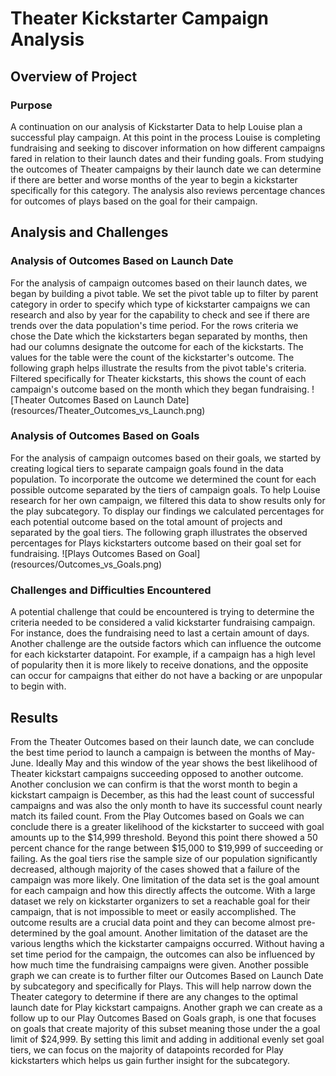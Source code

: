 # Theater Kickstarter Campaign Analysis

## Overview of Project

### Purpose
A continuation on our analysis of Kickstarter Data to help Louise plan a successful play campaign. At this point in the process Louise is completing fundraising and seeking to discover information on how different campaigns fared in relation to their launch dates and their funding goals. From studying the outcomes of Theater campaigns by their launch date we can determine if there are better and worse months of the year to begin a kickstarter specifically for this category. The analysis also reviews percentage chances for outcomes of plays based on the goal for their campaign. 

## Analysis and Challenges

### Analysis of Outcomes Based on Launch Date
For the analysis of campaign outcomes based on their launch dates, we began by building a pivot table. We set the pivot table up to filter by parent category in order to specify which type of kickstarter campaigns we can research and also by year for the capability to check and see if there are trends over the data population's time period. For the rows criteria we chose the Date which the kickstarters began separated by months, then had our columns designate the outcome for each of the kickstarts. The values for the table were the count of the kickstarter's outcome. The following graph helps illustrate the results from the pivot table's criteria. Filtered specifically for Theater kickstarts, this shows the count of each campaign's outcome based on the month which they began fundraising. 
![Theater Outcomes Based on Launch Date] (resources/Theater_Outcomes_vs_Launch.png)
### Analysis of Outcomes Based on Goals
For the analysis of campaign outcomes based on their goals, we started by creating logical tiers to separate campaign goals found in the data population. To incorporate the outcome we determined the count for each possible outcome separated by the tiers of campaign goals. To help Louise research for her own campaign, we filtered this data to show results only for the play subcategory. To display our findings we calculated percentages for each potential outcome based on the total amount of projects and separated by the goal tiers. The following graph illustrates the observed percentages for Plays kickstarters outcome based on their goal set for fundraising. 
![Plays Outcomes Based on Goal] (resources/Outcomes_vs_Goals.png)
### Challenges and Difficulties Encountered
A potential challenge that could be encountered is trying to determine the criteria needed to be considered a valid kickstarter fundraising campaign. For instance, does the fundraising need to last a certain amount of days. Another challenge are the outside factors which can influence the outcome for each kickstarter datapoint. For example, if a campaign has a high level of popularity then it is more likely to receive donations, and the opposite can occur for campaigns that either do not have a backing or are unpopular to begin with. 

## Results

From the Theater Outcomes based on their launch date, we can conclude the best time period to launch a campaign is between the months of May-June. Ideally May and this window of the year shows the best likelihood of Theater kickstart campaigns succeeding opposed to another outcome. Another conclusion we can confirm is that the worst month to begin a kickstart campaign is December, as this had the least count of successful campaigns and was also the only month to have its successful count nearly match its failed count. 
From the Play Outcomes based on Goals we can conclude there is a greater likelihood of the kickstarter to succeed with goal amounts up to the $14,999 threshold. Beyond this point there showed a 50 percent chance for the range between $15,000 to $19,999 of succeeding or failing. As the goal tiers rise the sample size of our population significantly decreased, although majority of the cases showed that a failure of the campaign was more likely. 
One limitation of the data set is the goal amount for each campaign and how this directly affects the outcome. With a large dataset we rely on kickstarter organizers to set a reachable goal for their campaign, that is not impossible to meet or easily accomplished. The outcome results are a crucial data point and they can become almost pre-determined by the goal amount. Another limitation of the dataset are the various lengths which the kickstarter campaigns occurred. Without having a set time period for the campaign, the outcomes can also be influenced by how much time the fundraising campaigns were given. 
Another possible graph we can create is to further filter our Outcomes Based on Launch Date by subcategory and specifically for Plays. This will help narrow down the Theater category to determine if there are any changes to the optimal launch date for Play kickstart campaigns. Another graph we can create as a follow up to our Play Outcomes Based on Goals graph, is one that focuses on goals that create majority of this subset meaning those under the a goal limit of $24,999. By setting this limit and adding in additional evenly set goal tiers, we can focus on the majority of datapoints recorded for Play kickstarters which helps us gain further insight for the subcategory. 
